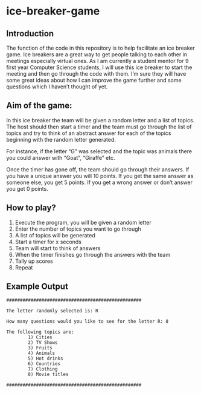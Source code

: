 # ice-breaker-game

## Introduction

The function of the code in this repository is to help facilitate an ice breaker game. Ice breakers are a great way to get people talking to each other in meetings especially virtual ones. As I am currently a student mentor for 9 first year Computer Science students, I will use this ice breaker to start the meeting and then go through the code with them. I’m sure they will have some great ideas about how I can improve the game further and some questions which I haven’t thought of yet. 

## Aim of the game:

In this ice breaker the team will be given a random letter and a list of topics. The host should then start a timer and the team must go through the list of topics and try to think of an abstract answer for each of the topics beginning with the random letter generated. 

For instance, if the letter “G” was selected and the topic was animals there you could answer with “Goat”, “Giraffe” etc.

Once the timer has gone off, the team should go through their answers. If you have a unique answer you will 10 points. If you get the same answer as someone else, you get 5 points. If you get a wrong answer or don’t answer you get 0 points.


## How to play?
1.	Execute the program, you will be given a random letter 
2.	Enter the number of topics you want to go through 
3.	A list of topics will be generated 
4.	Start a timer for x seconds
5.  Team will start to think of answers
5.	When the timer finishes go through the answers with the team 
6.	Tally up scores
7.	Repeat

## Example Output

```
##################################################

The letter randomly selected is: R

How many questions would you like to see for the letter R: 8

The following topics are:
        1) Cities
        2) TV Shows
        3) Fruits
        4) Animals
        5) Hot drinks 
        6) Countries
        7) Clothing 
        8) Movie titles

##################################################
```
